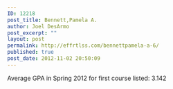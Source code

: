 ```yaml
---
ID: 12218
post_title: Bennett,Pamela A.
author: Joel DesArmo
post_excerpt: ""
layout: post
permalink: http://effrtlss.com/bennettpamela-a-6/
published: true
post_date: 2012-11-02 20:50:09
---
```

<p>Average GPA in Spring 2012 for first course listed: 3.142</p>